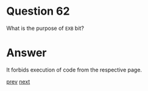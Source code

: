 
# Question 62


What is the purpose of `EXB` bit?


# Answer



It forbids execution of code from the respective page.



[prev](61.md) [next](63.md)
